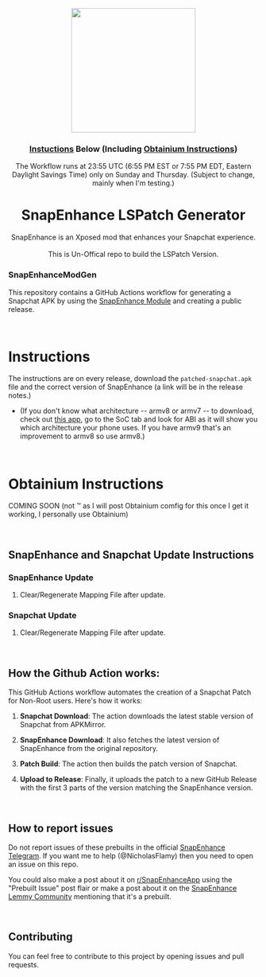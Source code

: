 <div align="center">
  <img src="https://github.com/hamzaharoon1314/SnapEnhanceModGen/blob/9aba3263a34893c91a08d86183baf708bbbbea9c/REDME_IMG/LOGO.png" height="250" />

### [Instuctions](#instructions) Below (Including [Obtainium Instructions](#obtainium-instructions))

The Workflow runs at 23:55 UTC (6:55 PM EST or 7:55 PM EDT, Eastern Daylight Savings Time) only on Sunday and Thursday. (Subject to change, mainly when I'm testing.)

# SnapEnhance LSPatch Generator
SnapEnhance is an Xposed mod that enhances your Snapchat experience.<br/><br/> This is Un-Offical repo to build the LSPatch Version.
</div>

### SnapEnhanceModGen

This repository contains a GitHub Actions workflow for generating a Snapchat APK by using the [SnapEnhance Module](https://github.com/rhunk/SnapEnhance) and creating a public release.

<br>

# Instructions
The instructions are on every release, download the `patched-snapchat.apk` file and the correct version of SnapEnhance (a link will be in the release notes.)
   - (If you don't know what architecture -- armv8 or armv7 -- to download, check out [this app](https://play.google.com/store/apps/details?id=ru.andr7e.deviceinfohw), go to the SoC tab and look for ABI as it will show you which architecture your phone uses. If you have armv9 that's an improvement to armv8 so use armv8.)

<br>

# Obtainium Instructions
COMING SOON (not ™ as I will post Obtainium comfig for this once I get it working, I personally use Obtainium)

<br>

## SnapEnhance and Snapchat Update Instructions

### SnapEnhance Update
1. Clear/Regenerate Mapping File after update.

### Snapchat Update
1. Clear/Regenerate Mapping File after update.

<br>

## How the Github Action works:

This GitHub Actions workflow automates the creation of a Snapchat Patch for Non-Root users. Here's how it works:

1. **Snapchat Download**: The action downloads the latest stable version of Snapchat from APKMirror.

2. **SnapEnhance Download**: It also fetches the latest version of SnapEnhance from the original repository.

3. **Patch Build**: The action then builds the patch version of Snapchat.

4. **Upload to Release**: Finally, it uploads the patch to a new GitHub Release with the first 3 parts of the version matching the SnapEnhance version.

<br>

## How to report issues

Do not report issues of these prebuilts in the official [SnapEnhance Telegram](https://t.me/snapenhance_chat). If you want me to help (@NicholasFlamy) then you need to open an issue on this repo. 

You could also make a post about it on [r/SnapEnhanceApp](https://reddit.com/r/SnapEnhanceApp) using the "Prebuilt Issue" post flair or make a post about it on the [SnapEnhance Lemmy Community](https://lemmy.world/c/snapenhance) mentioning that it's a prebuilt.

<br>

## Contributing

You can feel free to contribute to this project by opening issues and pull requests.
